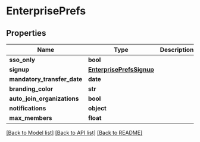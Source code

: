 # EnterprisePrefs

## Properties
Name | Type | Description | Notes
------------ | ------------- | ------------- | -------------
**sso_only** | **bool** |  | [optional] 
**signup** | [**EnterprisePrefsSignup**](EnterprisePrefsSignup.md) |  | [optional] 
**mandatory_transfer_date** | **date** |  | [optional] 
**branding_color** | **str** |  | [optional] 
**auto_join_organizations** | **bool** |  | [optional] 
**notifications** | **object** |  | [optional] 
**max_members** | **float** |  | [optional] 

[[Back to Model list]](../README.md#documentation-for-models) [[Back to API list]](../README.md#documentation-for-api-endpoints) [[Back to README]](../README.md)

